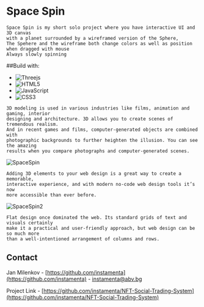 # Space Spin
```
Space Spin is my short solo project where you have interactive UI and 3D canvas 
with a planet surrounded by a wireframed version of the Sphere,
The Spehere and the wireframe both change colors as well as position when dragged with mouse
Always slowly spinning
```

##Build with: 

* ![Threejs](https://img.shields.io/badge/threejs-black?style=for-the-badge&logo=three.js&logoColor=white)
* ![HTML5](https://img.shields.io/badge/html5-%23E34F26.svg?style=for-the-badge&logo=html5&logoColor=white)
* ![JavaScript](https://img.shields.io/badge/javascript-%23323330.svg?style=for-the-badge&logo=javascript&logoColor=%23F7DF1E)
* ![CSS3](https://img.shields.io/badge/css3-%231572B6.svg?style=for-the-badge&logo=css3&logoColor=white)

```
3D modeling is used in various industries like films, animation and gaming, interior
designing and architecture. 3D allows you to create scenes of tremendous realism. 
And in recent games and films, computer-generated objects are combined with 
photographic backgrounds to further heighten the illusion. You can see the amazing 
results when you compare photographs and computer-generated scenes.
```
![SpaceSpin](https://user-images.githubusercontent.com/98179343/218286258-f2955642-d621-4c6d-b25c-db2b81fc55d9.PNG)
```
Adding 3D elements to your web design is a great way to create a memorable, 
interactive experience, and with modern no-code web design tools it’s now 
more accessible than ever before. 
```
![SpaceSpin2](https://user-images.githubusercontent.com/98179343/218286261-e900c5cd-dba9-4436-8a62-4121f31f5e9b.PNG)
```
Flat design once dominated the web. Its standard grids of text and visuals certainly 
make it a practical and user-friendly approach, but web design can be so much more 
than a well-intentioned arrangement of columns and rows.
```
## Contact

Jan Milenkov - [https://github.com/instamenta](https://github.com/instamenta) - instamenta@abv.bg

Project Link - [https://github.com/instamenta/NFT-Social-Trading-System](https://github.com/instamenta/NFT-Social-Trading-System)
